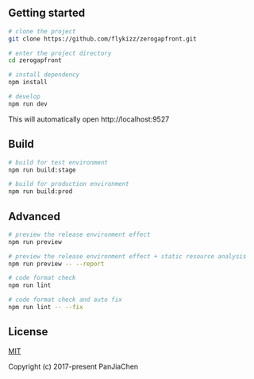 ## Getting started

```bash
# clone the project
git clone https://github.com/flykizz/zerogapfront.git

# enter the project directory
cd zerogapfront

# install dependency
npm install

# develop
npm run dev
```

This will automatically open http://localhost:9527

## Build

```bash
# build for test environment
npm run build:stage

# build for production environment
npm run build:prod
```

## Advanced

```bash
# preview the release environment effect
npm run preview

# preview the release environment effect + static resource analysis
npm run preview -- --report

# code format check
npm run lint

# code format check and auto fix
npm run lint -- --fix
```

## License

[MIT](https://github.com/flykizz/zerogapfront/blob/master/LICENSE)

Copyright (c) 2017-present PanJiaChen
